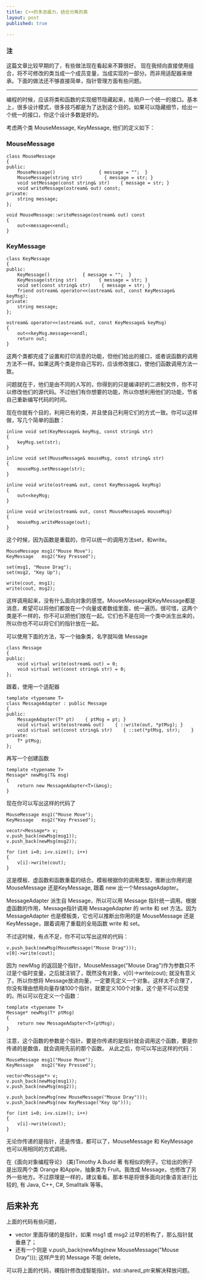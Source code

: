 ```yaml
---
title: C++的多态威力，结合分离的类
layout: post
published: true

---
```


### 注
这篇文章比较早期的了，有些做法现在看起来不算很好。
现在我倾向直接使用组合，将不可修改的类当成一个成员变量，当成实现的一部分。而非用适配器来继承。下面的做法还不够直接简单，指针管理方面有些问题。

-----

编程的时候，应该将类和函数的实现细节隐藏起来，给用户一个统一的接口。基本上，很多设计模式，很多技巧都是为了达到这个目的。如果可以隐藏细节，给出一个统一的接口，你这个设计多数是好的。

考虑两个类 MouseMessage, KeyMessage, 他们的定义如下：

### MouseMessage

	class MouseMessage
	{
	public:
	    MouseMessage()                { message = "";  }
	    MouseMessage(string str)        { message = str; }
	    void setMessage(const string& str)    { message = str; }
	    void writeMessage(ostream& out) const;
	private:
	    string message;
	};
	
	void MouseMessage::writeMessage(ostream& out) const
	{
	    out<<message<<endl;
	}
		
### KeyMessage

	class KeyMessage
	{
	public:
	    KeyMessage()            { message = "";  }
	    KeyMessage(string str)        { message = str; }
	    void set(const string& str)    { message = str; }
	    friend ostream& operator<<(ostream& out, const KeyMessage& keyMsg);
	private:
	    string message;
	};
	
	ostream& operator<<(ostream& out, const KeyMessage& keyMsg)
	{
	    out<<keyMsg.message<<endl;
	    return out;
	}
		
这两个类都完成了设置和打印消息的功能，但他们给出的接口，或者说函数的调用方法不一样。如果这两个类是你自己写的，应该修改接口，使他们函数调用方法一致。

问题就在于，他们是由不同的人写的，你得到的只是编译好的二进制文件，你不可以修改他们的源代码。不过他们有你想要的功能，所以你想利用他们的功能，节省自己重新编写代码的时间。

现在你就有个目的，利用已有的类，并且使自己利用它们的方式一致。你可以这样做，写几个简单的函数：

	inline void set(KeyMessage& keyMsg, const string& str)
	{
	    keyMsg.set(str);
	}
	
	inline void set(MouseMessage& mouseMsg, const string& str)
	{
	    mouseMsg.setMessage(str);
	}
	
	inline void write(ostream& out, const KeyMessage& keyMsg)
	{
	    out<<keyMsg;
	}
	
	inline void write(ostream& out, const MouseMessage& mouseMsg)
	{
	    mouseMsg.writeMessage(out);
	}

这个时候，因为函数是重载的，你可以统一的调用方法set，和write。

	MouseMessage msg1("Mouse Move");
	KeyMessage   msg2("Key Pressed");
	
	set(msg1, "Mouse Drag");
	set(msg2, "Key Up");
	
	write(cout, msg1);
	write(cout, msg2);

这样调用起来，没有什么面向对象的感觉。MouseMessage和KeyMessage都是消息，希望可以将他们都放在一个向量或者数组里面，统一遍历。很可惜，这两个类是不一样的，你不可以把他们放在一起。它们也不是在同一个类中派生出来的，所以你也不可以将它们的指针放在一起。


可以使用下面的方法，写一个抽象类，名字就叫做 Message

	class Message
	{
	public:
	    void virtual write(ostream& out) = 0;
	    void virtual set(const string& str) = 0;
	};
		
跟着，使用一个适配器

	template <typename T>
	class MessageAdapter : public Message
	{
	public:
	    MessageAdapter(T* pt)    { ptMsg = pt; }
	    void virtual write(ostream& out)    { ::write(out, *ptMsg); }
	    void virtual set(const string& str)    { ::set(*ptMsg, str);    }
	private:
	    T* ptMsg;
	};


再写一个创建函数

	template <typename T>
	Message* newMsg(T& msg)
	{
	    return new MessageAdapter<T>(&msg);
	}


现在你可以写出这样的代码了

	MouseMessage msg1("Mouse Move");
	KeyMessage   msg2("Key Pressed");
	
	vecotr<Message*> v;
	v.push_back(newMsg(msg1));
	v.push_back(newMsg(msg2));
	
	for (int i=0; i<v.size(); i++)
	{
	    v[i]->write(cout);
	}

这是模板、虚函数和函数重载的结合。模板根据你的调用类型，推断出你用的是 MouseMessage 还是KeyMessage, 跟着 new 出一个MessageAdapter。

MessageAdapter 派生自 Message，所以可以用 Message 指针统一调用。根据虚函数的作用，Message指针调用 MessageAdapter 的 write 和 set 方法。因为 MessageAdapter 也是模板类，它也可以推断出你用的是 MouseMessage 还是 KeyMessage，跟着调用了重载的全局函数 write 和 set。

不过这时候，有点不足，你不可以写出这样的代码：

	v.push_back(newMsg(MouseMessage("Mouse Drag")));
	v[0]->write(cout);

因为 newMsg 的返回是个指针，MouseMessage("Mouse Drag")作为参数只不过是个临时变量，之后就注销了，既然没有对象，v[0]->write(cout); 就没有意义了。所以你想将 Message放进向量，一定要先定义一个对象。这样太不合理了，你没有理由想用向量存储100个指针，就要定义100个对象，这个是不可以忍受的。所以可以在定义一个函数：

	template <typename T>
	Message* newMsg(T* ptMsg)
	{
	    return new MessageAdapter<T>(ptMsg);
	}


注意，这个函数的参数是个指针。要是你传递的是指针就会调用这个函数，要是你传递的是数值，就会调用先前的那个函数。
从此之后，你可以写出这样的代码：

	MouseMessage msg1("Mouse Move");
	KeyMessage   msg2("Key Pressed");
	
	vector<Message*> v;
	v.push_back(newMsg(msg1));
	v.push_back(newMsg(msg2));
	
	v.push_back(newMsg(new MouseMessage("Mouse Dray")));
	v.push_back(newMsg(new KeyMessage("Key Up")));
	
	for (int i=0; i<v.size(); i++)
	{
	    v[i]->write(cout);
	}


无论你传递的是指针，还是传值，都可以了，MouseMessage 和 KeyMessage 也可以用相同的方式调用。

在《面向对象编程导论》 (美)Timothy A.Budd 著 有相似的例子。它给出的例子是出现两个类 Orange 和Apple，抽象类为 Fruit。我改成 Message，也修改了另外一些地方。不过原理是一样的，建议看看。那本书是将很多面向对象语言进行比较的, 有 Java, C++, C#, Smalltalk 等等。

## 后来补充

上面的代码有些问题，

* vector 里面存储的是指针，如果 msg1 或 msg2 过早的析构了，那么指针就垂悬了；
* 还有一个则是 v.push_back(newMsg(new MouseMessage("Mouse Dray"))); 这样产生的 Message 不能 delete。

可以将上面的代码，裸指针修改成智能指针。std::shared_ptr来解决释放问题。

